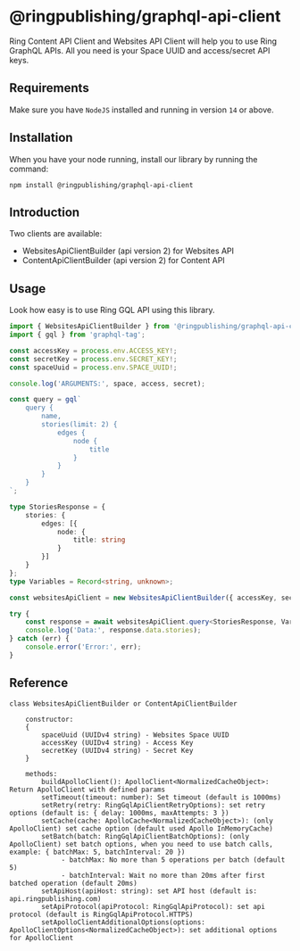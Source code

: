 # @ringpublishing/graphql-api-client

Ring Content API Client and Websites API Client will help you to use Ring GraphQL APIs.
All you need is your Space UUID and access/secret API keys.

## Requirements

Make sure you have `NodeJS` installed and running in version `14` or above.

## Installation

When you have your node running, install our library by running the command:

```shell
npm install @ringpublishing/graphql-api-client
```

## Introduction
Two clients are available:
- WebsitesApiClientBuilder (api version 2) for Websites API
- ContentApiClientBuilder (api version 2) for Content API

## Usage

Look how easy is to use Ring GQL API using this library.

```typescript
import { WebsitesApiClientBuilder } from '@ringpublishing/graphql-api-client';
import { gql } from 'graphql-tag';

const accessKey = process.env.ACCESS_KEY!;
const secretKey = process.env.SECRET_KEY!;
const spaceUuid = process.env.SPACE_UUID!;

console.log('ARGUMENTS:', space, access, secret);

const query = gql`
    query {
        name,
        stories(limit: 2) {
            edges {
                node {
                    title
                }
            }
        }
    }
`;

type StoriesResponse = {
    stories: {
        edges: [{
            node: {
                title: string
            }
        }]
    }
};
type Variables = Record<string, unknown>;

const websitesApiClient = new WebsitesApiClientBuilder({ accessKey, secretKey, spaceUuid }).buildApolloClient();

try {
    const response = await websitesApiClient.query<StoriesResponse, Variables>({ query });
    console.log('Data:', response.data.stories);
} catch (err) {
    console.error('Error:', err);
}
```

## Reference

```
class WebsitesApiClientBuilder or ContentApiClientBuilder

    constructor:
    {
        spaceUuid (UUIDv4 string) - Websites Space UUID
        accessKey (UUIDv4 string) - Access Key
        secretKey (UUIDv4 string) - Secret Key
    } 

    methods:
        buildApolloClient(): ApolloClient<NormalizedCacheObject>: Return ApolloClient with defined params
        setTimeout(timeout: number): Set timeout (default is 1000ms)
        setRetry(retry: RingGqlApiClientRetryOptions): set retry options (default is: { delay: 1000ms, maxAttempts: 3 })
        setCache(cache: ApolloCache<NormalizedCacheObject>): (only ApolloClient) set cache option (default used Apollo InMemoryCache)
        setBatch(batch: RingGqlApiClientBatchOptions): (only ApolloClient) set batch options, when you need to use batch calls, example: { batchMax: 5, batchInterval: 20 })
             - batchMax: No more than 5 operations per batch (default 5)
             - batchInterval: Wait no more than 20ms after first batched operation (default 20ms)
        setApiHost(apiHost: string): set API host (default is: api.ringpublishing.com)
        setApiProtocol(apiProtocol: RingGqlApiProtocol): set api protocol (default is RingGqlApiProtocol.HTTPS)
        setApolloClientAdditionalOptions(options: ApolloClientOptions<NormalizedCacheObject>): set additional options for ApolloClient
```
